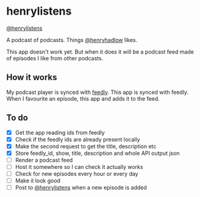 # henrylistens
[@henrylistens](https://twitter.com/henrylistens)

A podcast of podcasts. Things [@henryhadlow](https://twitter.com/henryhadlow) likes.

This app doesn't work yet. But when it does it will be a podcast feed made of episodes I like from other podcasts.

## How it works
My podcast player is synced with [feedly](http://feedly.com). This app is synced with feedly. When I favourite an episode, this app and adds it to the feed.

## To do
- [x] Get the app reading ids from feedly
- [x] Check if the feedly ids are already present locally
- [x] Make the second request to get the title, description etc
- [x] Store feedly_id, show, title, description and whole API output json
- [ ] Render a podcast feed
- [ ] Host it somewhere so I can check it actually works
- [ ] Check for new episodes every hour or every day
- [ ] Make it look good
- [ ] Post to [@henrylistens](https://twitter.com/henrylistens) when a new episode is added
